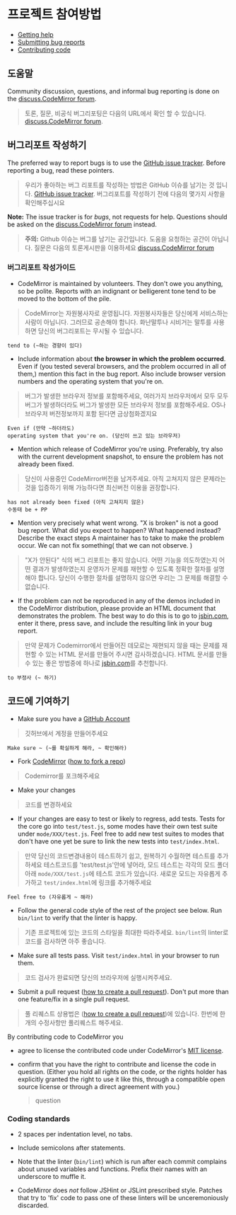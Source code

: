 # 프로젝트 참여방법

- [Getting help](#getting-help-)
- [Submitting bug reports](#submitting-bug-reports-)
- [Contributing code](#contributing-code-)

## 도움말
  
Community discussion, questions, and informal bug reporting is done on the
[discuss.CodeMirror forum](http://discuss.codemirror.net).
> 토론, 질문, 비공식 버그리포팅은 다음의 URL에서 확인 할 수 있습니다. [discuss.CodeMirror forum](http://discuss.codemirror.net).

## 버그리포트 작성하기

The preferred way to report bugs is to use the
[GitHub issue tracker](http://github.com/codemirror/CodeMirror/issues). Before
reporting a bug, read these pointers.
> 우리가 좋아하는 버그 리포트를 작성하는 방법은 GitHub 이슈를 남기는 것 입니다. [GitHub issue tracker](http://github.com/codemirror/CodeMirror/issues). 버그리포트를 작성하기 전에 다음의 몇가지 사항을 확인해주십시요 

**Note:** The issue tracker is for *bugs*, not requests for help. Questions
should be asked on the
[discuss.CodeMirror forum](http://discuss.codemirror.net) instead.
> **주의:** Github 이슈는 버그를 남기는 공간입니다. 도움을 요청하는 공간이 아닙니다. 질문은 다음의 토론게시판을 이용하세요 [discuss.CodeMirror forum](http://discuss.codemirror.net)  

### 버그리포트 작성가이드

- CodeMirror is maintained by volunteers. They don't owe you anything, so be
  polite. Reports with an indignant or belligerent tone tend to be moved to the
  bottom of the pile.
> CodeMirror는 자원봉사자로 운영됩니다. 자원봉사자들은 당신에게 서비스하는 사람이 아닙니다. 그러므로 공손해야 합니다. 화난말투나 시비거는 말투를 사용하면 당신의 버그리포트는 무시될 수 있습니다.
``` 
tend to (~하는 경향이 있다)
```

- Include information about **the browser in which the problem occurred**. Even
  if (you tested several browsers, and the problem occurred in all of them,)
  mention this fact in the bug report. Also include browser version numbers and
  the operating system that you're on.
> 버그가 발생한 브라우저 정보를 포함해주세요, 여러가지 브라우저에서 모두 모두 버그가 발생하더라도 버그가 발생한 모든 브라우저 정보를 포함해주세요. OS나 브라우저 버전정보까지 포함 된다면 금상첨화겠지요
```
Even if (만약 ~하더라도)
operating system that you're on. (당신이 쓰고 있는 브라우저)
```

- Mention which release of CodeMirror you're using. Preferably, try also with
  the current development snapshot, to ensure the problem has not already been
  fixed.
> 당신이 사용중인 CodeMirror버전을 남겨주세요. 아직 고쳐지지 않은 문제라는 것을 입증하기 위해 가능하다면 최신버전 이용을 권장합니다.
```
has not already been fixed (아직 고쳐지지 않은)
수동태 be + PP
```

- Mention very precisely what went wrong. "X is broken" is not a good bug
  report. What did you expect to happen? What happened instead? Describe the exact steps A maintainer has to take
  to make the problem occur. We can not fix something( that we can not observe. )
> "X가 안된다" 식의 버그 리포트는 좋지 않습니다. 어떤 기능을 의도하였는지 어떤 결과가 발생하였는지 운영자가 문제를 재현할 수 있도록 정확한 절차를 설명해야 합니다. 당신이 수행한 절차를 설명하지 않으면 우리는 그 문제를 해결할 수 없습니다.  


- If the problem can not be reproduced in any of the demos included in the
  CodeMirror distribution, please provide an HTML document that demonstrates
  the problem. The best way to do this is to go to
  [jsbin.com](http://jsbin.com/ihunin/edit), enter it there, press save, and
  include the resulting link in your bug report.
> 만약 문제가 Codemirror에서 만들어진 데모로는 재현되지 않을 때는 문제를 재현할 수 있는 HTML 문서를 만들어 주시면 감사하겠습니다. HTML 문서를 만들수 있는 좋은 방법중에 하나로 [jsbin.com](http://jsbin.com/ihunin/edit)를 추천합니다. 
```
to 부정사 (~ 하기)
```

## 코드에 기여하기

- Make sure you have a [GitHub Account](https://github.com/signup/free)
> 깃허브에서 계정을 만들어주세요
```
Make sure ~ (~를 확실하게 해라, ~ 확인해라)
```

- Fork [CodeMirror](https://github.com/codemirror/CodeMirror/)
  ([how to fork a repo](https://help.github.com/articles/fork-a-repo))
> Codemirror를 포크해주세요

- Make your changes
> 코드를 변경하세요

- If your changes are easy to test or likely to regress, add tests.
  Tests for the core go into `test/test.js`, some modes have their own
  test suite under `mode/XXX/test.js`. Feel free to add new test
  suites to modes that don't have one yet be sure to link the new
  tests into `test/index.html`.
> 만약 당신의 코드변경내용이 테스트하기 쉽고, 원복하기 수월하면 테스트를 추가하세요 테스트코드를 'test/test.js'안에 넣어라, 모드 테스트는 각각의 모드 폴더 아래 `mode/XXX/test.js`에 테스트 코드가 있습니다. 새로운 모드는 자유롭게 추가하고 `test/index.html`에 링크를 추가해주세요 
```
Feel free to (자유롭게 ~ 해라)
```

- Follow the general code style of the rest of the project see
  below. Run `bin/lint` to verify that the linter is happy.
> 기존 프로젝트에 있는 코드의 스타일을 최대한 따라주세요. `bin/lint`의 linter로 코드를 검사하면 아주 좋습니다. 

- Make sure all tests pass. Visit `test/index.html` in your browser to
  run them.
> 코드 검사가 완료되면 당신의 브라우저에 실행시켜주세요.

- Submit a pull request
([how to create a pull request](https://help.github.com/articles/fork-a-repo)).
  Don't put more than one feature/fix in a single pull request.
> 풀 리퀘스트 상용법은 ([how to create a pull request](https://help.github.com/articles/fork-a-repo))에 있습니다. 한번에 한개의 수정사항만 풀리퀘스트 해주세요. 

By contributing code to CodeMirror you

 - agree to license the contributed code under CodeMirror's [MIT
   license](http://codemirror.net/LICENSE).

 - confirm that you have the right to contribute and license the code
   in question. (Either you hold all rights on the code, or the rights
   holder has explicitly granted the right to use it like this,
   through a compatible open source license or through a direct
   agreement with you.)
   
   > question

### Coding standards

- 2 spaces per indentation level, no tabs.
- Include semicolons after statements.
- Note that the linter (`bin/lint`) which is run after each commit
  complains about unused variables and functions. Prefix their names
  with an underscore to muffle it.

- CodeMirror does *not* follow JSHint or JSLint prescribed style.
  Patches that try to 'fix' code to pass one of these linters will be
  unceremoniously discarded.
